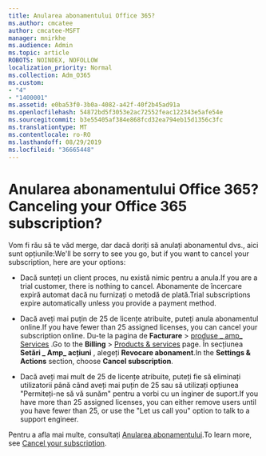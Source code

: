 ```yaml
---
title: Anularea abonamentului Office 365?
ms.author: cmcatee
author: cmcatee-MSFT
manager: mnirkhe
ms.audience: Admin
ms.topic: article
ROBOTS: NOINDEX, NOFOLLOW
localization_priority: Normal
ms.collection: Adm_O365
ms.custom:
- "4"
- "1400001"
ms.assetid: e0ba53f0-3b0a-4082-a42f-40f2b45ad91a
ms.openlocfilehash: 54872bd5f3053e2ac72552feac122343e5afe54e
ms.sourcegitcommit: b3e55405af384e868fcd32ea794eb15d1356c3fc
ms.translationtype: MT
ms.contentlocale: ro-RO
ms.lasthandoff: 08/29/2019
ms.locfileid: "36665448"
---
```

# <a name="canceling-your-office-365-subscription"></a><span data-ttu-id="18a4c-102">Anularea abonamentului Office 365?</span><span class="sxs-lookup"><span data-stu-id="18a4c-102">Canceling your Office 365 subscription?</span></span>

<span data-ttu-id="18a4c-103">Vom fi rău să te văd merge, dar dacă doriți să anulați abonamentul dvs., aici sunt opțiunile:</span><span class="sxs-lookup"><span data-stu-id="18a4c-103">We'll be sorry to see you go, but if you want to cancel your subscription, here are your options:</span></span>
  
- <span data-ttu-id="18a4c-104">Dacă sunteți un client proces, nu există nimic pentru a anula.</span><span class="sxs-lookup"><span data-stu-id="18a4c-104">If you are a trial customer, there is nothing to cancel.</span></span> <span data-ttu-id="18a4c-105">Abonamente de încercare expiră automat dacă nu furnizați o metodă de plată.</span><span class="sxs-lookup"><span data-stu-id="18a4c-105">Trial subscriptions expire automatically unless you provide a payment method.</span></span>

- <span data-ttu-id="18a4c-106">Dacă aveți mai puțin de 25 de licențe atribuite, puteți anula abonamentul online.</span><span class="sxs-lookup"><span data-stu-id="18a4c-106">If you have fewer than 25 assigned licenses, you can cancel your subscription online.</span></span> <span data-ttu-id="18a4c-107">Du-te la pagina de **Facturare** \> [produse _ amp_ Services](https://go.microsoft.com/fwlink/p/?linkid=842054) .</span><span class="sxs-lookup"><span data-stu-id="18a4c-107">Go to the **Billing** \> [Products & services](https://go.microsoft.com/fwlink/p/?linkid=842054) page.</span></span> <span data-ttu-id="18a4c-108">În secțiunea **Setări _ Amp_ acțiuni** , alegeți **Revocare abonament**.</span><span class="sxs-lookup"><span data-stu-id="18a4c-108">In the **Settings & Actions** section, choose **Cancel subscription**.</span></span>

- <span data-ttu-id="18a4c-109">Dacă aveți mai mult de 25 de licențe atribuite, puteți fie să eliminați utilizatorii până când aveți mai puțin de 25 sau să utilizați opțiunea "Permiteți-ne să vă sunăm" pentru a vorbi cu un inginer de suport.</span><span class="sxs-lookup"><span data-stu-id="18a4c-109">If you have more than 25 assigned licenses, you can either remove users until you have fewer than 25, or use the "Let us call you" option to talk to a support engineer.</span></span>

<span data-ttu-id="18a4c-110">Pentru a afla mai multe, consultați [Anularea abonamentului](https://docs.microsoft.com/office365/admin/subscriptions-and-billing/cancel-your-subscription).</span><span class="sxs-lookup"><span data-stu-id="18a4c-110">To learn more, see [Cancel your subscription](https://docs.microsoft.com/office365/admin/subscriptions-and-billing/cancel-your-subscription).</span></span>